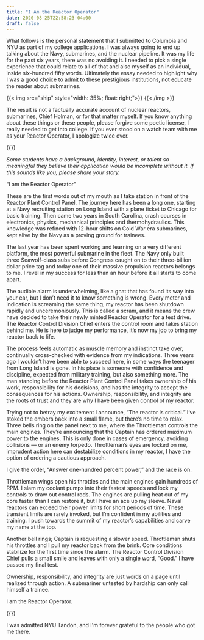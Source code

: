 ```yaml
---
title: "I Am the Reactor Operator"
date: 2020-08-25T22:58:23-04:00
draft: false
---
```


What follows is the personal statement that I submitted to Columbia and NYU as
part of my college applications. I was always going to end up talking about the
Navy, submarines, and the nuclear pipeline. It was my life for the past six
years, there was no avoiding it. I needed to pick a single experience that
could relate to all of that and also myself as an individual, inside
six-hundred fifty words. Ultimately the essay needed to highlight why I was a
good choice to admit to these prestigious institutions, not educate the reader
about submarines.

{{< img src="ship" style="width: 35%; float: right;">}}
{{< /img >}}

The result is not a factually accurate account of nuclear reactors, submarines,
Chief Holman, or for that matter myself. If you know anything about these
things or these people, please forgive some poetic license, I really needed to
get into college. If you ever stood on a watch team with me as your Reactor
Operator, I apologize twice over.

{{<fleuron>}}

*Some students have a background, identity, interest, or talent so meaningful
they believe their application would be incomplete without it. If this sounds
like you, please share your story.*

“I am the Reactor Operator”

These are the first words out of my mouth as I take station in front of the
Reactor Plant Control Panel. The journey here has been a long one, starting at
a Navy recruiting station on Long Island with a plane ticket to Chicago for
basic training. Then came two years in South Carolina, crash courses in
electronics, physics, mechanical principles and thermohydraulics. This
knowledge was refined with 12-hour shifts on Cold War era submarines, kept
alive by the Navy as a proving ground for trainees.

The last year has been spent working and learning on a very different platform,
the most powerful submarine in the fleet. The Navy only built three
Seawolf-class subs before Congress caught on to their three-billion dollar
price tag and today one of their massive propulsion reactors belongs to me. I
revel in my success for less than an hour before it all starts to come apart.

The audible alarm is underwhelming, like a gnat that has found its way into
your ear, but I don’t need it to know something is wrong. Every meter and
indication is screaming the same thing, my reactor has been shutdown rapidly
and unceremoniously. This is called a scram, and it means the crew have decided
to take their newly minted Reactor Operator for a test drive. The Reactor
Control Division Chief enters the control room and takes station behind me. He
is here to judge my performance, it’s now my job to bring my reactor back to
life.

The process feels automatic as muscle memory and instinct take over,
continually cross-checked with evidence from my indications. Three years ago I
wouldn’t have been able to succeed here, in some ways the teenager from Long
Island is gone. In his place is someone with confidence and discipline,
expected from military training, but also something more. The man standing
before the Reactor Plant Control Panel takes ownership of his work,
responsibility for his decisions, and has the integrity to accept the
consequences for his actions. Ownership, responsibility, and integrity are the
roots of trust and they are why I have been given control of my reactor.

Trying not to betray my excitement I announce, “The reactor is critical.” I’ve
stoked the embers back into a small flame, but there’s no time to relax. Three
bells ring on the panel next to me, where the Throttleman controls the main
engines. They’re announcing that the Captain has ordered maximum power to the
engines. This is only done in cases of emergency, avoiding collisions — or an
enemy torpedo. Throttleman’s eyes are locked on me, imprudent action here can
destabilize conditions in my reactor, I have the option of ordering a cautious
approach.

I give the order, “Answer one-hundred percent power,” and the race is on.

Throttleman wings open his throttles and the main engines gain hundreds of RPM.
I slam my coolant pumps into their fastest speeds and lock my controls to draw
out control rods. The engines are pulling heat out of my core faster than I can
restore it, but I have an ace up my sleeve. Naval reactors can exceed their
power limits for short periods of time. These transient limits are rarely
invoked, but I’m confident in my abilities and training. I push towards the
summit of my reactor’s capabilities and carve my name at the top.

Another bell rings; Captain is requesting a slower speed. Throttleman shuts his
throttles and I pull my reactor back from the brink. Core conditions stabilize
for the first time since the alarm. The Reactor Control Division Chief pulls a
small smile and leaves with only a single word, “Good.” I have passed my final
test.

Ownership, responsibility, and integrity are just words on a page until
realized through action. A submariner untested by hardship can only call
himself a trainee.

I am the Reactor Operator.

{{<fleuron>}}

I was admitted NYU Tandon, and I'm forever grateful to the people who got me
there.
